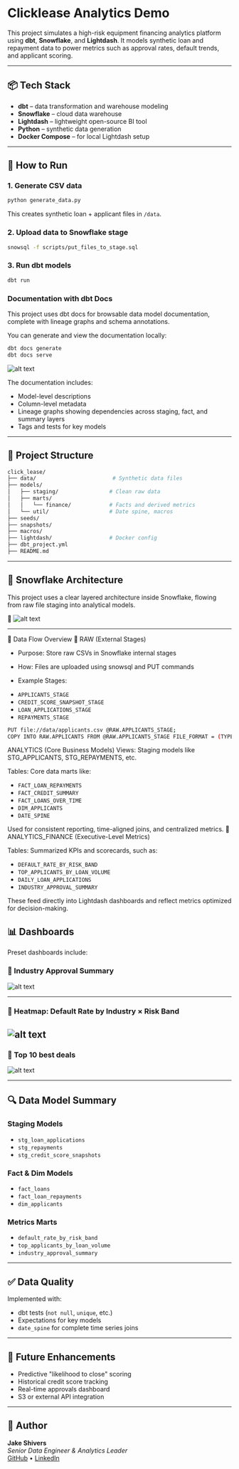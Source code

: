 # Clicklease Analytics Demo

This project simulates a high-risk equipment financing analytics platform using **dbt**, **Snowflake**, and **Lightdash**. It models synthetic loan and repayment data to power metrics such as approval rates, default trends, and applicant scoring.

---

## 📦 Tech Stack

- **dbt** – data transformation and warehouse modeling
- **Snowflake** – cloud data warehouse
- **Lightdash** – lightweight open-source BI tool
- **Python** – synthetic data generation
- **Docker Compose** – for local Lightdash setup

---

## 🚀 How to Run

### 1. Generate CSV data

```bash
python generate_data.py
```

This creates synthetic loan + applicant files in `/data`.

### 2. Upload data to Snowflake stage

```bash
snowsql -f scripts/put_files_to_stage.sql
```

### 3. Run dbt models

```bash
dbt run
```
### Documentation with dbt Docs
This project uses dbt docs for browsable data model documentation, complete with lineage graphs and schema annotations.

You can generate and view the documentation locally:

```bash
dbt docs generate
dbt docs serve
```
![alt text](screenshots/dbt_lineage.png)

The documentation includes:
* Model-level descriptions
* Column-level metadata
* Lineage graphs showing dependencies across staging, fact, and summary layers
* Tags and tests for key models

---

## 🧱 Project Structure

```bash
click_lease/
├── data/                        # Synthetic data files
├── models/                     
│   ├── staging/                # Clean raw data
│   ├── marts/
│   │   └── finance/            # Facts and derived metrics
│   └── util/                   # Date spine, macros
├── seeds/
├── snapshots/
├── macros/
├── lightdash/                  # Docker config
├── dbt_project.yml
├── README.md
```

---
## 🧊 Snowflake Architecture
This project uses a clear layered architecture inside Snowflake, flowing from raw file staging into analytical models.

📸 ![alt text](screenshots/snowflake.png)

---
💾 Data Flow Overview
🔹 RAW (External Stages)
* Purpose: Store raw CSVs in Snowflake internal stages

* How: Files are uploaded using snowsql and PUT commands

* Example Stages:

- `APPLICANTS_STAGE`
- `CREDIT_SCORE_SNAPSHOT_STAGE`
- `LOAN_APPLICATIONS_STAGE`
- `REPAYMENTS_STAGE`

```bash
PUT file://data/applicants.csv @RAW.APPLICANTS_STAGE;
COPY INTO RAW.APPLICANTS FROM @RAW.APPLICANTS_STAGE FILE_FORMAT = (TYPE = CSV ...);
```

ANALYTICS (Core Business Models)
Views: Staging models like STG_APPLICANTS, STG_REPAYMENTS, etc.

Tables: Core data marts like:
- `FACT_LOAN_REPAYMENTS`
- `FACT_CREDIT_SUMMARY`
- `FACT_LOANS_OVER_TIME`
- `DIM_APPLICANTS`
- `DATE_SPINE`

Used for consistent reporting, time-aligned joins, and centralized metrics.
🔹 ANALYTICS_FINANCE (Executive-Level Metrics)

Tables: Summarized KPIs and scorecards, such as:
- `DEFAULT_RATE_BY_RISK_BAND`
- `TOP_APPLICANTS_BY_LOAN_VOLUME`
- `DAILY_LOAN_APPLICATIONS`
- `INDUSTRY_APPROVAL_SUMMARY`

These feed directly into Lightdash dashboards and reflect metrics optimized for decision-making.

## 📊 Dashboards

Preset dashboards include:

### 🔹 Industry Approval Summary
![alt text](/screenshots/approval_summary.png)

---

### 🔹 Heatmap: Default Rate by Industry × Risk Band
![alt text](screenshots/risk_band.png)
---

### 🔹 Top 10 best deals
![alt text](screenshots/deals.png)

---

## 🔍 Data Model Summary

### Staging Models
- `stg_loan_applications`
- `stg_repayments`
- `stg_credit_score_snapshots`

### Fact & Dim Models
- `fact_loans`
- `fact_loan_repayments`
- `dim_applicants`

### Metrics Marts
- `default_rate_by_risk_band`
- `top_applicants_by_loan_volume`
- `industry_approval_summary`

---

## ✅ Data Quality

Implemented with:

- dbt tests (`not null`, `unique`, etc.)
- Expectations for key models
- `date_spine` for complete time series joins

---

## 🧰 Future Enhancements

- Predictive "likelihood to close" scoring
- Historical credit score tracking
- Real-time approvals dashboard
- S3 or external API integration

---

## 👤 Author

**Jake Shivers**  
*Senior Data Engineer & Analytics Leader*  
[GitHub](https://github.com/jakeshivers) • [LinkedIn](https://linkedin.com/in/jakeshivers)

